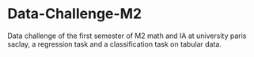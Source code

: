 # Data-Challenge-M2
Data challenge of the first semester of M2 math and IA at university paris saclay, a regression task and a classification task on tabular data.
